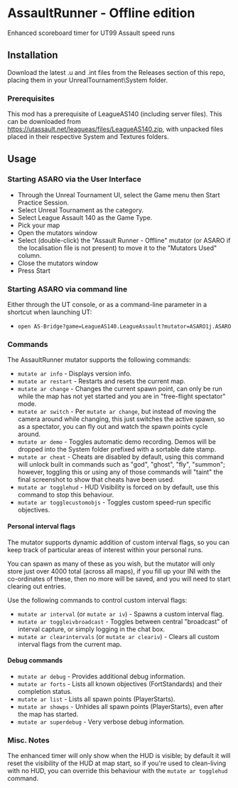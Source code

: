 # AssaultRunner - Offline edition
Enhanced scoreboard timer for UT99 Assault speed runs

## Installation

Download the latest .u and .int files from the Releases section of this repo, placing them in your UnrealTournament\System folder.

### Prerequisites

This mod has a prerequisite of LeagueAS140 (including server files). This can be downloaded from https://utassault.net/leagueas/files/LeagueAS140.zip, with unpacked files placed in their respective System and Textures folders.

## Usage

### Starting ASARO via the User Interface

- Through the Unreal Tournament UI, select the Game menu then Start Practice Session.
- Select Unreal Tournament as the category.
- Select League Assault 140 as the Game Type.
- Pick your map
- Open the mutators window
- Select (double-click) the "Assault Runner - Offline" mutator (or ASARO if the localisation file is not present) to move it to the "Mutators Used" column.
- Close the mutators window
- Press Start

### Starting ASARO via command line

Either through the UT console, or as a command-line parameter in a shortcut when launching UT:
- `open AS-Bridge?game=LeagueAS140.LeagueAssault?mutator=ASARO1j.ASARO`

### Commands

The AssaultRunner mutator supports the following commands:

 - `mutate ar info` - Displays version info.
 - `mutate ar restart` - Restarts and resets the current map.
 - `mutate ar change` - Changes the current spawn point, can only be run while the map has not yet started and you are in "free-flight spectator" mode.
 - `mutate ar switch` - Per `mutate ar change`, but instead of moving the camera around while changing, this just switches the active spawn, so as a spectator, you can fly out and watch the spawn points cycle around.
 - `mutate ar demo` - Toggles automatic demo recording. Demos will be dropped into the System folder prefixed with a sortable date stamp.
 - `mutate ar cheat` - Cheats are disabled by default, using this command will unlock built in commands such as "god", "ghost", "fly", "summon"; however, toggling this or using any of those commands will "taint" the final screenshot to show that cheats have been used.
 - `mutate ar togglehud` - HUD Visibility is forced on by default, use this command to stop this behaviour.
 - `mutate ar togglecustomobjs` - Toggles custom speed-run specific objectives.

#### Personal interval flags

The mutator supports dynamic addition of custom interval flags, so you can keep track of particular areas of interest within your personal runs.

You can spawn as many of these as you wish, but the mutator will only store just over 4000 total (across all maps), if you fill up your INI with the co-ordinates of these, then no more will be saved, and you will need to start clearing out entries.

Use the following commands to control custom interval flags:
 - `mutate ar interval` (or `mutate ar iv`) - Spawns a custom interval flag.
 - `mutate ar toggleivbroadcast` - Toggles between central "broadcast" of interval capture, or simply logging in the chat box.
 - `mutate ar clearintervals` (or `mutate ar cleariv`) - Clears all custom interval flags from the current map.

#### Debug commands
 - `mutate ar debug` - Provides additional debug information.
 - `mutate ar forts` - Lists all known objectives (FortStandards) and their completion status.
 - `mutate ar list` - Lists all spawn points (PlayerStarts).
 - `mutate ar showps` - Unhides all spawn points (PlayerStarts), even after the map has started.
 - `mutate ar superdebug` - Very verbose debug information.
 
 
### Misc. Notes

The enhanced timer will only show when the HUD is visible; by default it will reset the visibility of the HUD at map start, so if you're used to clean-living with no HUD, you can override this behaviour with the `mutate ar togglehud` command.
